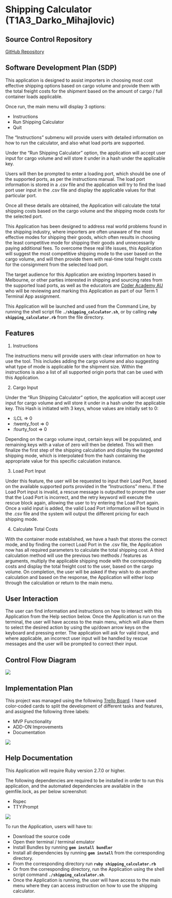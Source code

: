 # Shipping Calculator (T1A3_Darko_Mihajlovic)

## Source Control Repository 

[GitHub Repository](https://github.com/DarkoAU/ruby_terminal_app_T1A3)

## Software Development Plan (SDP)

This application is designed to assist importers in choosing most cost effective shipping options based on cargo volume and provide them with the total freight costs for the shipment based on the amount of cargo / full container loads applicable. 

Once run, the main menu will display 3 options: 

  - Instructions
  - Run Shipping Calculator
  - Quit

The “Instructions” submenu will provide users with detailed information on how to run the calculator, and also what load ports are supported. 

Under the “Run Shipping Calculator” option, the application will accept user input for cargo volume and will store it under in a hash under the applicable key. 

Users will then be prompted to enter a loading port, which should be one of the supported ports, as per the instructions manual. 
The load port information is stored in a .csv file and the application will try to find the load port user input in the .csv file and display the applicable values for that particular port. 

Once all these details are obtained, the Application will calculate the total shipping costs based on the cargo volume and the shipping mode costs for the selected port. 

This Application has been designed to address real world problems found in the shipping industry, where importers are often unaware of the most effective modes for shipping their goods, which often results in choosing the least competitive mode for shipping their goods and unnecessarily paying additional fees. 
To overcome these real life issues, this Application will suggest the most competitive shipping mode to the user based on the cargo volume, and will then provide them with real-time total freight costs for the consignment from the selected load port. 

The target audience for this Application are existing Importers based in Melbourne, or other parties interested in shipping and sourcing rates from the supported load ports, as well as the educators are [Coder Academy AU](https://coderacademy.edu.au/) who will be reviewing and marking this Application as part of our Term 1 Terminal App assignment. 

This Application will be launched and used from the Command Line, by running the shell script file **`./shipping_calculator.sh`**, or by calling **`ruby shipping_calculator.rb`** from the file directory. 

## Features

  1. Instructions 

The instructions menu will provide users with clear information on how to use the tool. 
This includes adding the cargo volume and also suggesting what type of mode is applicable for the shipment size. 
Within the instructions is also a list of all supported origin ports that can be used with this Application. 

  2. Cargo Input 

Under the “Run Shipping Calculator” option, the application will accept user input for cargo volume and will store it under in a hash under the applicable key. This Hash is initiated with 3 keys, whose values are initially set to 0: 

  - :LCL => 0
  - :twenty_foot => 0
  - :fourty_foot => 0

Depending on the cargo volume input, certain keys will be populated, and remaining keys with a value of zero will then be deleted. 
This will then finalize the first step of the shipping calculation and display the suggested shipping mode, which is interpolated from the hash containing the appropriate value for this specific calculation instance. 

  3. Load Port Input 

Under this feature, the user will be requested to input their Load Port, based on the available supported ports provided in the “Instructions” menu. 
If the Load Port input is invalid, a rescue message is outputted to prompt the user that the Load Port is incorrect, and the retry keyword will execute the rescue block again, allowing the user to try entering the Load Port again. 
Once a valid input is added, the valid Load Port information will be found in the .csv file and the system will output the different pricing for each shipping mode. 

  4. Calculate Total Costs 

With the container mode established, we have a hash that stores the correct mode, and by finding the correct Load Port in the .csv file, the Application now has all required parameters to calculate the total shipping cost. 
A third calculation method will use the previous two methods / features as arguments, multiply the applicable shipping mode with the corresponding costs and display the total freight cost to the user, based on the cargo volume. 
On completion, the user will be asked if they wish to do another calculation and based on the response, the Application will either loop through the calculation or return to the main menu. 


## User Interaction 

The user can find information and instructions on how to interact with this Application from the Help section below. 
Once the Application is run on the terminal, the user will have access to the main menu, which will allow them to select the desired action by using the up/down arrow keys on the keyboard and pressing enter. 
The application will ask for valid input, and where applicable, an incorrect user input will be handled by rescue messages and the user will be prompted to correct their input. 

## Control Flow Diagram 

![](./docs/Shipping_calculator_flowchart.png)

## Implementation Plan

This project was managed using the following [Trello Board](https://trello.com/b/N8q15uPD/terminalappdarkomihajlovic). 
I have used color-coded cards to split the development of different tasks and features, and assigned the following three labels: 

  - MVP Functionality 
  - ADD-ON Improvements 
  - Documentation 

![](./docs/Trello_board.png)

## Help Documentation 

This Application will require Ruby version 2.7.0 or higher. 

The following dependencies are required to be installed in order to run this application, and the automated dependencies are available in the gemfile.lock, as per below screenshot: 

  - Rspec
  - TTY:Prompt

![](./docs/gemfile.lock.png)

To run the Application, users will have to: 

  - Download the source code
  - Open their terminal / terminal emulator
  - Install Bundles by running **`gem install bundler`**
  - Install all dependencies by running **`gem install`** from the corresponding directory. 
  - From the corresponding directory run **`ruby shipping_calculator.rb`** 
  - Or from the corresponding directory, run the Application using the shell script command **`./shipping_calculator.sh`**. 
  - Once the Application is running, the user will have access to the main menu where they can access instruction on how to use the shipping calculator. 


